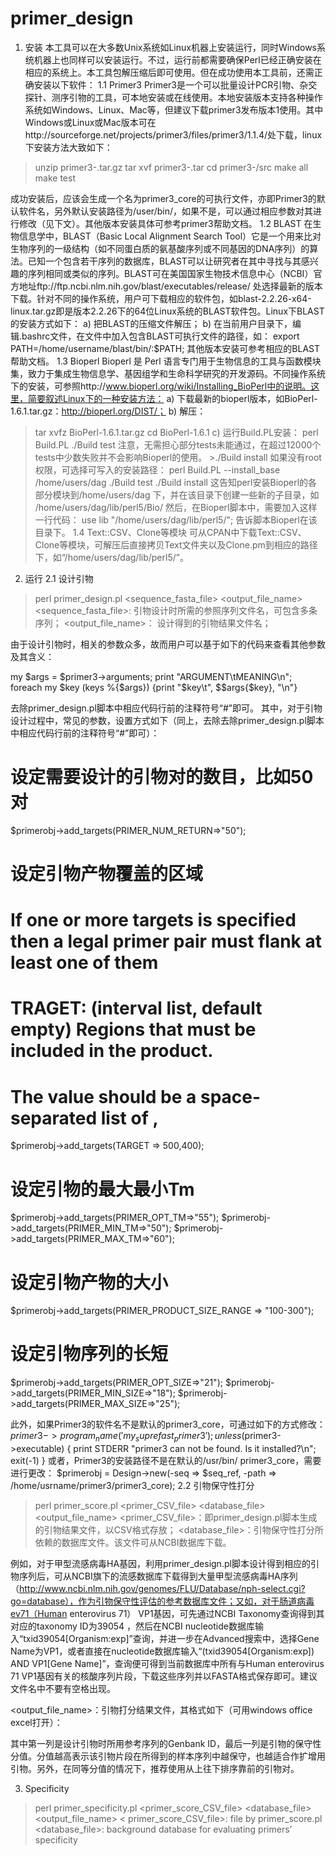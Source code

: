 primer_design
=============

1.	安装
本工具可以在大多数Unix系统如Linux机器上安装运行，同时Windows系统机器上也同样可以安装运行。不过，运行前都需要确保Perl已经正确安装在相应的系统上。本工具包解压缩后即可使用。但在成功使用本工具前，还需正确安装以下软件：
1.1	Primer3
Primer3是一个可以批量设计PCR引物、杂交探针、测序引物的工具，可本地安装或在线使用。本地安装版本支持各种操作系统如Windows、Linux、Mac等，但建议下载primer3发布版本1使用。其中Windows或Linux或Mac版本可在http://sourceforge.net/projects/primer3/files/primer3/1.1.4/处下载，linux下安装方法大致如下：

> unzip primer3-<release>.tar.gz
> tar xvf primer3-<release>.tar
> cd primer3-<release>/src
> make all
> make test

成功安装后，应该会生成一个名为primer3_core的可执行文件，亦即Primer3的默认软件名，另外默认安装路径为/user/bin/，如果不是，可以通过相应参数对其进行修改（见下文）。其他版本安装具体可参考primer3帮助文档。
1.2	BLAST
在生物信息学中，BLAST（Basic Local Alignment Search Tool）它是一个用来比对生物序列的一级结构（如不同蛋白质的氨基酸序列或不同基因的DNA序列）的算法。已知一个包含若干序列的数据库，BLAST可以让研究者在其中寻找与其感兴趣的序列相同或类似的序列。BLAST可在美国国家生物技术信息中心（NCBI）官方地址ftp://ftp.ncbi.nlm.nih.gov/blast/executables/release/ 处选择最新的版本下载。针对不同的操作系统，用户可下载相应的软件包，如blast-2.2.26-x64-linux.tar.gz即是版本2.2.26下的64位Linux系统的BLAST软件包。Linux下BLAST的安装方式如下：
a)	把BLAST的压缩文件解压；
b)	在当前用户目录下，编辑.bashrc文件，在文件中加入包含BLAST可执行文件的路径，如：
export PATH=/home/username/blast/bin/:$PATH;
其他版本安装可参考相应的BLAST帮助文档。
1.3	Bioperl
Bioperl 是 Perl 语言专门用于生物信息的工具与函数模块集，致力于集成生物信息学、基因组学和生命科学研究的开发源码。不同操作系统下的安装，可参照http://www.bioperl.org/wiki/Installing_BioPerl中的说明。这里，简要叙述Linux下的一种安装方法：
a)	下载最新的bioperl版本，如BioPerl-1.6.1.tar.gz：http://bioperl.org/DIST/；
b)	解压：
> tar xvfz BioPerl-1.6.1.tar.gz
> cd BioPerl-1.6.1
c)	运行Build.PL安装：
> perl Build.PL
> ./Build test
	注意，无需担心部分tests未能通过，在超过12000个tests中少数失败并不会影响Bioperl的使用。
		>./Build install
如果没有root权限，可选择可写入的安装路径：
> perl Build.PL --install_base /home/users/dag
> ./Build test
> ./Build install
这告知perl安装Bioperl的各部分模块到/home/users/dag 下，并在该目录下创建一些新的子目录，如
  		/home/users/dag/lib/perl5/Bio/
然后，在Bioperl脚本中，需要加入这样一行代码：
use lib "/home/users/dag/lib/perl5/";
告诉脚本Bioperl在该目录下。
1.4	Text::CSV、Clone等模块
可从CPAN中下载Text::CSV、Clone等模块，可解压后直接拷贝Text文件夹以及Clone.pm到相应的路径下，如“/home/users/dag/lib/perl5/”。
2.	运行
2.1	设计引物
> perl primer_design.pl <sequence_fasta_file> <output_file_name>
<sequence_fasta_file>: 引物设计时所需的参照序列文件名，可包含多条序列；
<output_file_name>： 设计得到的引物结果文件名；

由于设计引物时，相关的参数众多，故而用户可以基于如下的代码来查看其他参数及其含义：

my $args = $primer3->arguments;
print "ARGUMENT\tMEANING\n";
foreach my $key (keys %{$args}) {print "$key\t", $$args{$key}, "\n"}

去除primer_design.pl脚本中相应代码行前的注释符号“#”即可。
其中，对于引物设计过程中，常见的参数，设置方式如下（同上，去除去除primer_design.pl脚本中相应代码行前的注释符号“#”即可）：

# 设定需要设计的引物对的数目，比如50对
$primerobj->add_targets(PRIMER_NUM_RETURN=>"50"); 

# 设定引物产物覆盖的区域
# If one or more targets is specified then a legal primer pair must flank at least one of them
# TRAGET: (interval list, default empty) Regions that must be included in the product. 
# The value should be a space-separated list of <start>,<length>     
 $primerobj->add_targets(TARGET => 500,400); 

# 设定引物的最大最小Tm
$primerobj->add_targets(PRIMER_OPT_TM=>"55");
$primerobj->add_targets(PRIMER_MIN_TM=>"50");
$primerobj->add_targets(PRIMER_MAX_TM=>"60");
	
# 设定引物产物的大小
$primerobj->add_targets(PRIMER_PRODUCT_SIZE_RANGE => "100-300");
	
# 设定引物序列的长短
$primerobj->add_targets(PRIMER_OPT_SIZE=>"21");
$primerobj->add_targets(PRIMER_MIN_SIZE=>"18");
 	$primerobj->add_targets(PRIMER_MAX_SIZE=>"25");
	
此外，如果Primer3的软件名不是默认的primer3_core，可通过如下的方式修改：
$primer3->program_name('my_suprefast_primer3');
unless ($primer3->executable) {
 	print STDERR "primer3 can not be found. Is it installed?\n";
 	exit(-1)
}
或者，Primer3的安装路径不是在默认的/usr/bin/ primer3_core，需要进行更改：
$primerobj = Design->new(-seq => $seq_ref, -path => /home/usrname/primer3/primer3_core);
2.2	引物保守性打分
> perl primer_score.pl <primer_CSV_file> <database_file> <output_file_name>
<primer_CSV_file>：即primer_design.pl脚本生成的引物结果文件，以CSV格式存放；
<database_file>：引物保守性打分所依赖的数据库文件。该文件可从NCBI数据库下载。

例如，对于甲型流感病毒HA基因，利用primer_design.pl脚本设计得到相应的引物序列后，可从NCBI旗下的流感数据库下载得到大量甲型流感病毒HA序列（http://www.ncbi.nlm.nih.gov/genomes/FLU/Database/nph-select.cgi?go=database），作为引物保守性评估的参考数据库文件；又如，对于肠道病毒ev71（Human enterovirus 71） VP1基因，可先通过NCBI Taxonomy查询得到其对应的taxonomy ID为39054 ，然后在NCBI nucleotide数据库输入“txid39054[Organism:exp]”查询，并进一步在Advanced搜索中，选择Gene Name为VP1，或者直接在nucleotide数据库输入“(txid39054[Organism:exp]) AND VP1[Gene Name]”，查询便可得到当前数据库中所有与Human enterovirus 71 VP1基因有关的核酸序列片段，下载这些序列并以FASTA格式保存即可。建议文件名中不要有空格出现。

<output_file_name>：引物打分结果文件，其格式如下（可用windows office excel打开）：
 
其中第一列是设计引物时所用参考序列的Genbank ID，最后一列是引物的保守性分值。分值越高表示该引物片段在所得到的样本序列中越保守，也越适合作扩增用引物。另外，在同等分值的情况下，推荐使用从上往下排序靠前的引物对。

3. Specificity
>perl primer_specificity.pl <primer_score_CSV_file> <database_file> <output_file_name>
< primer_score_CSV_file>: file by primer_score.pl
<database_file>: background database for evaluating primers’ specificity

